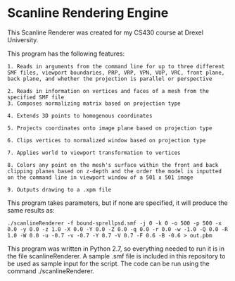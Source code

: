# Scanline Rendering Engine

 This Scanline Renderer was created for my CS430 course at Drexel University.

 This program has the following features:
 
    1. Reads in arguments from the command line for up to three different SMF files, viewport boundaries, PRP, VRP, VPN, VUP, VRC, front plane, back plane, and whether the projection is parallel or perspective 
    
    2. Reads in information on vertices and faces of a mesh from the specified SMF file
    3. Composes normalizing matrix based on projection type
    
    4. Extends 3D points to homogenous coordinates
    
    5. Projects coordinates onto image plane based on projection type
    
    6. Clips vertices to normalized window based on projection type
    
    7. Applies world to viewport transformation to vertices
    
    8. Colors any point on the mesh's surface within the front and back clipping planes based on z-depth and the order the model is inputted on the command line in viewport window of a 501 x 501 image
    
    9. Outputs drawing to a .xpm file

 This program takes parameters, but if none are specified, it will produce the same results as:
   
    ./scanlineRenderer -f bound-sprellpsd.smf -j 0 -k 0 -o 500 -p 500 -x 0.0 -y 0.0 -z 1.0 -X 0.0 -Y 0.0 -Z 0.0 -q 0.0 -r 0.0 -w -1.0 -Q 0.0 -R 1.0 -W 0.0 -u -0.7 -v -0.7 -Y 0.7 -V 0.7 -F 0.6 -B -0.6 > out.pbm

 This program was written in Python 2.7, so everything needed to run it is in the file scanlineRenderer.
 A sample .smf file is included in this repository to be used as sample input for the script.
 The code can be run using the command ./scanlineRenderer.
